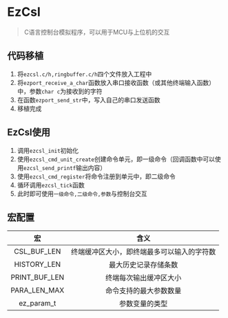 # EzCsl
> C语言控制台模拟程序，可以用于MCU与上位机的交互

## 代码移植
1. 将`ezcsl.c/h,ringbuffer.c/h`四个文件放入工程中
2. 将`ezport_receive_a_char`函数放入串口接收函数（或其他终端输入函数）中，参数`char c`为接收到的字符
3. 在函数`ezport_send_str`中，写入自己的串口发送函数
4. 移植完成

## EzCsl使用
1. 调用`ezcsl_init`初始化
2. 使用`ezcsl_cmd_unit_create`创建命令单元，即一级命令（回调函数中可以使用`ezcsl_send_printf`输出内容）
3. 使用`ezcsl_cmd_register`将命令注册到单元中，即二级命令
4. 循环调用`ezcsl_tick`函数
5. 此时即可使用`一级命令,二级命令,参数`与控制台交互

## 宏配置
|宏|含义|
|:--:|:--:|
|CSL_BUF_LEN|终端缓冲区大小，即终端最多可以输入的字符数|
|HISTORY_LEN     |最大历史记录存储条数|        
|PRINT_BUF_LEN   |终端每次输出缓冲区大小|
|PARA_LEN_MAX    |命令支持的最大参数数量|
|ez_param_t      |参数变量的类型|
